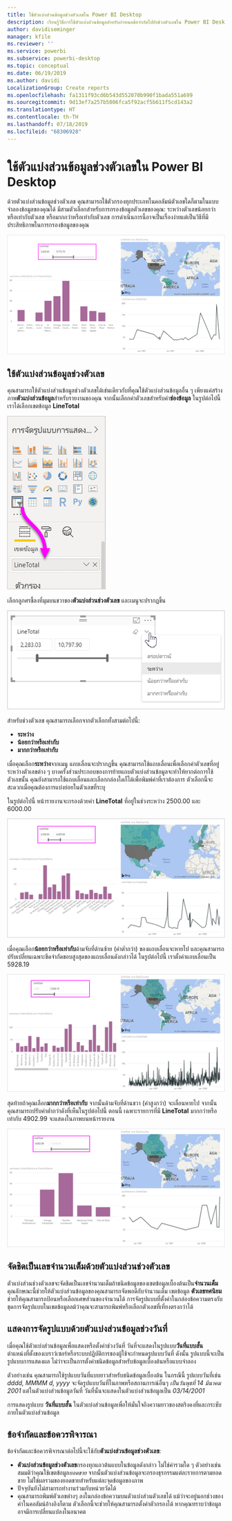 ```yaml
---
title: ใช้ตัวแบ่งส่วนข้อมูลช่วงตัวเลขใน Power BI Desktop
description: เรียนรู้วิธีการใช้ตัวแบ่งส่วนข้อมูลสำหรับกำหนดข้อจำกัดไปยังช่วงตัวเลขใน Power BI Desktop
author: davidiseminger
manager: kfile
ms.reviewer: ''
ms.service: powerbi
ms.subservice: powerbi-desktop
ms.topic: conceptual
ms.date: 06/19/2019
ms.author: davidi
LocalizationGroup: Create reports
ms.openlocfilehash: fa1311f93cd6b543d552070b990f1bada551a699
ms.sourcegitcommit: 9d13ef7a257b5006fca5f92acf5b611f5cd143a2
ms.translationtype: HT
ms.contentlocale: th-TH
ms.lasthandoff: 07/18/2019
ms.locfileid: "68306928"
---
```

# <a name="use-the-numeric-range-slicer-in-power-bi-desktop"></a>ใช้ตัวแบ่งส่วนข้อมูลช่วงตัวเลขใน Power BI Desktop
ด้วยตัวแบ่งส่วนข้อมูลช่วงตัวเลข คุณสามารถใช้ตัวกรองทุกประเภทในคอลัมน์ตัวเลขใดก็ตามในแบบจำลองข้อมูลของคุณได้ มีสามตัวเลือกสำหรับการกรองข้อมูลตัวเลขของคุณ: ระหว่างตัวเลขน้อยกว่าหรือเท่ากับตัวเลข หรือมากกว่าหรือเท่ากับตัวเลข การดำเนินการนี้อาจเป็นเรื่องง่ายแต่เป็นวิธีที่มีประสิทธิภาพในการกรองข้อมูลของคุณ

![วิชวลที่มีตัวแบ่งส่วนช่วงตัวเลข](media/desktop-slicer-numeric-range/desktop-slicer-numeric-range-0.png)

## <a name="use-the-numeric-range-slicer"></a>ใช้ตัวแบ่งส่วนข้อมูลช่วงตัวเลข
คุณสามารถใช้ตัวแบ่งส่วนข้อมูลช่วงตัวเลขได้เช่นเดียวกับที่คุณใช้ตัวแบ่งส่วนข้อมูลอื่น ๆ เพียงแค่สร้างภาพ**ตัวแบ่งส่วนข้อมูล**สำหรับรายงานของคุณ จากนั้นเลือกค่าตัวเลขสำหรับค่า**ช่องข้อมูล** ในรูปต่อไปนี้ เราได้เลือกเขตข้อมูล **LineTotal**

![สร้างตัวแบ่งส่วนช่วงตัวเลข](media/desktop-slicer-numeric-range/desktop-slicer-numeric-range-1-create.png)

เลือกลูกศรชี้ลงที่มุมบนขวาของ**ตัวแบ่งส่วนช่วงตัวเลข** และเมนูจะปรากฏขึ้น

![เมนูตัวแบ่งส่วนช่วงตัวเลข](media/desktop-slicer-numeric-range/desktop-slicer-numeric-range-2-between.png)

สำหรับช่วงตัวเลข คุณสามารถเลือกจากตัวเลือกทั้งสามต่อไปนี้:

* **ระหว่าง**
* **น้อยกว่าหรือเท่ากับ**
* **มากกว่าหรือเท่ากับ**

เมื่อคุณเลือก**ระหว่าง**จากเมนู แถบเลื่อนจะปรากฏขึ้น คุณสามารถใช้แถบเลื่อนเพื่อเลือกค่าตัวเลขที่อยู่ระหว่างตัวเลขต่าง ๆ บางครั้งส่วนประกอบของการย้ายแถบตัวแบ่งส่วนข้อมูลจะทำให้ยากต่อการใช้ตัวเลขนั้น คุณยังสามารถใช้แถบเลื่อนและเลือกกล่องใดก็ได้เพื่อพิมพ์ค่าที่เราต้องการ ตัวเลือกนี้จะสะดวกเมื่อคุณต้องการแบ่งย่อยในตัวเลขที่ระบุ 

ในรูปต่อไปนี้ หน้ารายงานจะกรองด้วยค่า **LineTotal** ที่อยู่ในช่วงระหว่าง 2500.00 และ 6000.00

![ตัวแบ่งส่วนตัวเลขที่ใช้ช่วงระหว่าง](media/desktop-slicer-numeric-range/desktop-slicer-numeric-range-3-between-range.png)

เมื่อคุณเลือก**น้อยกว่าหรือเท่ากับ**ด้ามจับที่ด้านซ้าย (ค่าต่ำกว่า) ของแถบเลื่อนจะหายไป และคุณสามารถปรับเปลี่ยนเฉพาะขีดจำกัดขอบสูงสุดของแถบเลื่อนดังกล่าวได้ ในรูปต่อไปนี้ เราตั้งค่าแถบเลื่อนเป็น 5928.19

![ตัวแบ่งส่วนตัวเลขที่ใช้น้อยกว่า](media/desktop-slicer-numeric-range/desktop-slicer-numeric-range-4-less-than.png)

สุดท้ายถ้าคุณเลือก**มากกว่าหรือเท่ากับ** จากนั้นด้ามจับที่ด้านขวา (ค่าสูงกว่า) จะเลื่อนหายไป จากนั้นคุณสามารถปรับค่าต่ำกว่าดังที่เห็นในรูปต่อไปนี้ ตอนนี้ เฉพาะรายการที่มี **LineTotal** มากกว่าหรือเท่ากับ 4902.99 จะแสดงในภาพบนหน้ารายงาน

![ตัวแบ่งส่วนตัวเลขที่ใช้มากกว่า](media/desktop-slicer-numeric-range/desktop-slicer-numeric-range-5-greater-than.png)

## <a name="snap-to-whole-numbers-with-the-numeric-range-slicer"></a>จัดชิดเป็นเลขจำนวนเต็มด้วยตัวแบ่งส่วนช่วงตัวเลข

ตัวแบ่งส่วนช่วงตัวเลขจะจัดชิดเป็นเลขจำนวนเต็มถ้าชนิดข้อมูลของเขตข้อมูลเบื้องต้นเป็น**จำนวนเต็ม** คุณลักษณะนี้ช่วยให้ตัวแบ่งส่วนข้อมูลของคุณสามารถจัดพอดีกับจำนวนเต็ม เขตข้อมูล **ตัวเลขทศนิยม** ช่วยให้คุณสามารถป้อนหรือเลือกเศษส่วนของจำนวนได้ การจัดรูปแบบที่ตั้งค่าในกล่องข้อความตรงกับชุดการจัดรูปแบบในเขตข้อมูลลม้ว่าคุณจะสามารถพิมพ์หรือเลือกตัวเลขที่เที่ยงตรงกว่าได้

## <a name="display-formatting-with-the-date-range-slicer"></a>แสดงการจัดรูปแบบด้วยตัวแบ่งส่วนข้อมูลช่วงวันที่

เมื่อคุณใช้ตัวแบ่งส่วนข้อมูลเพื่อแสดงหรือตั้งค่าช่วงวันที่ วันที่จะแสดงในรูปแบบ**วันที่แบบสั้น** ตำแหน่งที่ตั้งของเบราว์เซอร์หรือระบบปฏิบัติการของผู้ใช้จะกำหนดรูปแบบวันที่ ดังนั้น รูปแบบนี้จะเป็นรูปแบบการแสดงผล ไม่ว่าจะเป็นการตั้งค่าชนิดข้อมูลสำหรับข้อมูลเบื้องต้นหรือแบบจำลอง 

ตัวอย่างเช่น คุณสามารถใช้รูปแบบวันที่แบบยาวสำหรับชนิดข้อมูลเบื้องต้น ในกรณีนี้ รูปแบบวันที่เช่น  *dddd, MMMM d, yyyy* จะจัดรูปแบบวันที่ในภาพหรือสถานการณ์อื่นๆ *เป็นวันพุธที่ 14 มีนาคม 2001* แต่ในตัวแบ่งส่วนข้อมูลวันที่ วันที่นั้นจะแสดงในตัวแบ่งส่วนข้อมูลเป็น *03/14/2001*

การแสดงรูปแบบ **วันที่แบบสั้น** ในตัวแบ่งส่วนข้อมูลเพื่อให้มั่นใจถึงความยาวของสตริงคงที่และกระชับภายในตัวแบ่งส่วนข้อมูล 

## <a name="limitations-and-considerations"></a>ข้อจำกัดและข้อควรพิจารณา
ข้อจำกัดและข้อควรพิจารณาต่อไปนี้จะใช้กับ**ตัวแบ่งส่วนข้อมูลช่วงตัวเลข**:

* **ตัวแบ่งส่วนข้อมูลช่วงตัวเลข**กรองทุกแถวต้นแบบในข้อมูลดังกล่าว ไม่ใช่ค่ารวมใด ๆ ตัวอย่างเช่น สมมติว่าคุณใช้เขตข้อมูล*ยอดขาย* จากนั้นตัวแบ่งส่วนข้อมูลจะกรองธุรกรรมแต่ละรายการตามยอดขาย ไม่ใช่ผลรวมของยอดขายสำหรับแต่ละจุดข้อมูลของภาพ
* ปัจจุบันยังไม่สามารถทำงานร่วมกับหน่วยวัดได้
* คุณสามารถพิมพ์ตัวเลขต่างๆ ลงในกล่องข้อความบนตัวแบ่งส่วนตัวเลขได้ แม้ว่าจะอยู่นอกช่วงของค่าในคอลัมน์อ้างอิงก็ตาม ตัวเลือกนี้จะช่วยให้คุณสามารถตั้งค่าตัวกรองได้ หากคุณทราบว่าข้อมูลอาจมีการเปลี่ยนแปลงในอนาคต
